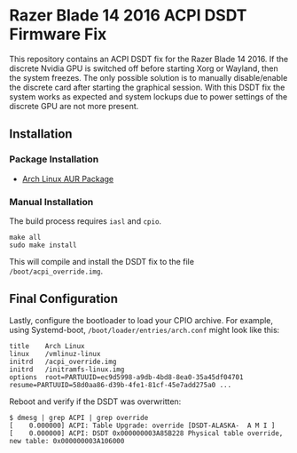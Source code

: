 # Razer Blade 14 2016 ACPI DSDT Firmware Fix

This repository contains an ACPI DSDT fix for the Razer Blade 14 2016.
If the discrete Nvidia GPU is switched off before starting Xorg or Wayland, then the system freezes.
The only possible solution is to manually disable/enable the discrete card after starting the graphical session.
With this DSDT fix the system works as expected and system lockups due to power settings of the discrete GPU are not more present.

## Installation

### Package Installation

- [Arch Linux AUR Package](https://aur.archlinux.org/packages/razer_blade_14_2016_acpi_dsdt-git/)

### Manual Installation

The build process requires `iasl` and `cpio`.

```
make all
sudo make install
```

This will compile and install the DSDT fix to the file `/boot/acpi_override.img`.

## Final Configuration

Lastly, configure the bootloader to load your CPIO archive. For example, using Systemd-boot, `/boot/loader/entries/arch.conf` might look like this:

```
title	 Arch Linux
linux	 /vmlinuz-linux
initrd   /acpi_override.img
initrd	 /initramfs-linux.img
options  root=PARTUUID=ec9d5998-a9db-4bd8-8ea0-35a45df04701 resume=PARTUUID=58d0aa86-d39b-4fe1-81cf-45e7add275a0 ...
```

Reboot and verify if the DSDT was overwritten:

```
$ dmesg | grep ACPI | grep override
[    0.000000] ACPI: Table Upgrade: override [DSDT-ALASKA-  A M I ]
[    0.000000] ACPI: DSDT 0x000000003A85B228 Physical table override, new table: 0x000000003A106000
```
